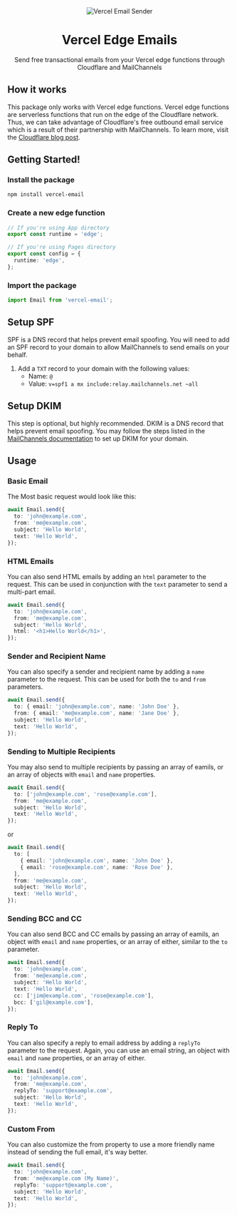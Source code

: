 <div align="center">
	<img src="https://github.com/Sh4yy/cloudflare-email/assets/23535123/36a28753-7ded-45ef-bfed-fcc308658b33" alt="Vercel Email Sender"/>
	<br>
  <h1>Vercel Edge Emails</h1>
	<p>Send free transactional emails from your Vercel edge functions through Cloudflare and MailChannels</p>
</div>

## How it works

This package only works with Vercel edge functions. Vercel edge functions are serverless functions that run on the edge of the Cloudflare network. Thus, we can take advantage of Cloudflare's free outbound email service which is a result of their partnership with MailChannels. To learn more, visit the [Cloudflare blog post](https://blog.cloudflare.com/sending-email-from-workers-with-mailchannels/).

## Getting Started!

### Install the package

```bash
npm install vercel-email
```

### Create a new edge function

```typescript
// If you're using App directory
export const runtime = 'edge';

// If you're using Pages directory
export const config = {
  runtime: 'edge',
};
```

### Import the package

```typescript
import Email from 'vercel-email';
```

## Setup SPF

SPF is a DNS record that helps prevent email spoofing. You will need to add an SPF record to your domain to allow MailChannels to send emails on your behalf.

1. Add a `TXT` record to your domain with the following values:
   - Name: `@`
   - Value: `v=spf1 a mx include:relay.mailchannels.net ~all`

## Setup DKIM

This step is optional, but highly recommended. DKIM is a DNS record that helps prevent email spoofing. You may follow the steps listed in the [MailChannels documentation](https://support.mailchannels.com/hc/en-us/articles/7122849237389-Adding-a-DKIM-Signature) to set up DKIM for your domain.

## Usage

### Basic Email

The Most basic request would look like this:

```typescript
await Email.send({
  to: 'john@example.com',
  from: 'me@example.com',
  subject: 'Hello World',
  text: 'Hello World',
});
```

### HTML Emails

You can also send HTML emails by adding an `html` parameter to the request. This can be used in conjunction with the `text` parameter to send a multi-part email.

```typescript
await Email.send({
  to: 'john@example.com',
  from: 'me@example.com',
  subject: 'Hello World',
  html: '<h1>Hello World</h1>',
});
```

### Sender and Recipient Name

You can also specify a sender and recipient name by adding a `name` parameter to the request. This can be used for both the `to` and `from` parameters.

```typescript
await Email.send({
  to: { email: 'john@example.com', name: 'John Doe' },
  from: { email: 'me@example.com', name: 'Jane Doe' },
  subject: 'Hello World',
  text: 'Hello World',
});
```

### Sending to Multiple Recipients

You may also send to multiple recipients by passing an array of eamils, or an array of objects with `email` and `name` properties.

```typescript
await Email.send({
  to: ['john@example.com', 'rose@example.com'],
  from: 'me@example.com',
  subject: 'Hello World',
  text: 'Hello World',
});
```

or

```typescript
await Email.send({
  to: [
    { email: 'john@example.com', name: 'John Doe' },
    { email: 'rose@example.com', name: 'Rose Doe' },
  ],
  from: 'me@example.com',
  subject: 'Hello World',
  text: 'Hello World',
});
```

### Sending BCC and CC

You can also send BCC and CC emails by passing an array of eamils, an object with `email` and `name` properties, or an array of either, similar to the `to` parameter.

```typescript
await Email.send({
  to: 'john@example.com',
  from: 'me@example.com',
  subject: 'Hello World',
  text: 'Hello World',
  cc: ['jim@example.com', 'rose@example.com'],
  bcc: ['gil@example.com'],
});
```

### Reply To

You can also specify a reply to email address by adding a `replyTo` parameter to the request. Again, you can use an email string, an object with `email` and `name` properties, or an array of either.

```typescript
await Email.send({
  to: 'john@example.com',
  from: 'me@example.com',
  replyTo: 'support@example.com',
  subject: 'Hello World',
  text: 'Hello World',
});
```

### Custom From
You can also customize the from property to use a more friendly name instead of sending the full email, it's way better.

```typescript
await Email.send({
  to: 'john@example.com',
  from: 'me@example.com (My Name)',
  replyTo: 'support@example.com',
  subject: 'Hello World',
  text: 'Hello World',
});
```
